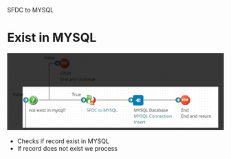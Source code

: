 SFDC to MYSQL
# Exist in MYSQL

<img src="./images/20220725075936.png" class="img-right">

- Checks if record exist in MYSQL
- If record does not exist we process